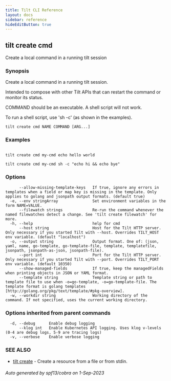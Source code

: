 ```yaml
---
title: Tilt CLI Reference
layout: docs
sidebar: reference
hideEditButton: true
---
```

## tilt create cmd

Create a local command in a running tilt session

### Synopsis

Create a local command in a running tilt session.

Intended to compose with other Tilt APIs that
can restart the command or monitor its status.

COMMAND should be an executable. A shell script will not work.

To run a shell script, use 'sh -c' (as shown in the examples).


```
tilt create cmd NAME COMMAND [ARG...]
```

### Examples

```

tilt create cmd my-cmd echo hello world

tilt create cmd my-cmd sh -c "echo hi && echo bye"

```

### Options

```
      --allow-missing-template-keys   If true, ignore any errors in templates when a field or map key is missing in the template. Only applies to golang and jsonpath output formats. (default true)
  -e, --env stringArray               Set environment variables in the form NAME=VALUE.
      --filewatch strings             Re-run the command whenever the named filewatches detect a change. See 'tilt create filewatch' for more.
  -h, --help                          help for cmd
      --host string                   Host for the Tilt HTTP server. Only necessary if you started Tilt with --host. Overrides TILT_HOST env variable. (default "localhost")
  -o, --output string                 Output format. One of: (json, yaml, name, go-template, go-template-file, template, templatefile, jsonpath, jsonpath-as-json, jsonpath-file).
      --port int                      Port for the Tilt HTTP server. Only necessary if you started Tilt with --port. Overrides TILT_PORT env variable. (default 10350)
      --show-managed-fields           If true, keep the managedFields when printing objects in JSON or YAML format.
      --template string               Template string or path to template file to use when -o=go-template, -o=go-template-file. The template format is golang templates [http://golang.org/pkg/text/template/#pkg-overview].
  -w, --workdir string                Working directory of the command. If not specified, uses the current working directory.
```

### Options inherited from parent commands

```
  -d, --debug      Enable debug logging
      --klog int   Enable Kubernetes API logging. Uses klog v-levels (0-4 are debug logs, 5-9 are tracing logs)
  -v, --verbose    Enable verbose logging
```

### SEE ALSO

* [tilt create](tilt_create.html)	 - Create a resource from a file or from stdin.

###### Auto generated by spf13/cobra on 1-Sep-2023
